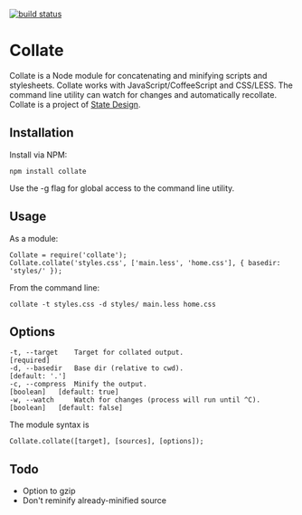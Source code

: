 [![build status](https://secure.travis-ci.org/jmlewis/collate.png)](http://travis-ci.org/jmlewis/collate)
# Collate

Collate is a Node module for concatenating and minifying scripts and stylesheets. Collate works with JavaScript/CoffeeScript and CSS/LESS. The command line utility can watch for changes and automatically recollate. Collate is a project of [State Design](https://www.sharingstate.com/).

## Installation

Install via NPM:

	npm install collate
  
Use the -g flag for global access to the command line utility.

## Usage

As a module:

	Collate = require('collate');
	Collate.collate('styles.css', ['main.less', 'home.css'], { basedir: 'styles/' });
	
From the command line:

	collate -t styles.css -d styles/ main.less home.css
	
## Options

	-t, --target    Target for collated output.                     [required]
	-d, --basedir   Base dir (relative to cwd).                   				[default: '.']
	-c, --compress  Minify the output.                              [boolean]	[default: true]
	-w, --watch     Watch for changes (process will run until ^C).  [boolean]	[default: false]

The module syntax is
	
	Collate.collate([target], [sources], [options]);

## Todo

 * Option to gzip
 * Don't reminify already-minified source